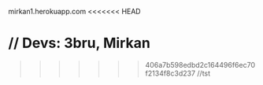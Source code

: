 mirkan1.herokuapp.com
<<<<<<< HEAD

// Devs: 3bru, Mirkan 
=======
>>>>>>> 406a7b598edbd2c164496f6ec70f2134f8c3d237
//tst